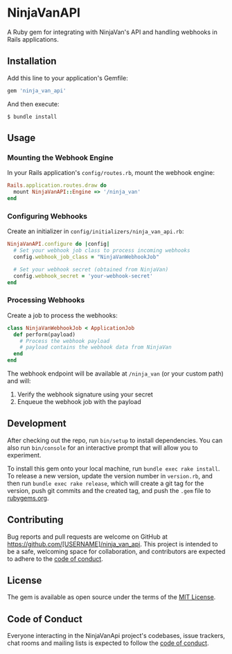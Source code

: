 # NinjaVanAPI

A Ruby gem for integrating with NinjaVan's API and handling webhooks in Rails applications.

## Installation

Add this line to your application's Gemfile:

```ruby
gem 'ninja_van_api'
```

And then execute:

    $ bundle install

## Usage

### Mounting the Webhook Engine

In your Rails application's `config/routes.rb`, mount the webhook engine:

```ruby
Rails.application.routes.draw do
  mount NinjaVanAPI::Engine => '/ninja_van'
end
```

### Configuring Webhooks

Create an initializer in `config/initializers/ninja_van_api.rb`:

```ruby
NinjaVanAPI.configure do |config|
  # Set your webhook job class to process incoming webhooks
  config.webhook_job_class = "NinjaVanWebhookJob"

  # Set your webhook secret (obtained from NinjaVan)
  config.webhook_secret = 'your-webhook-secret'
end
```

### Processing Webhooks

Create a job to process the webhooks:

```ruby
class NinjaVanWebhookJob < ApplicationJob
  def perform(payload)
    # Process the webhook payload
    # payload contains the webhook data from NinjaVan
  end
end
```

The webhook endpoint will be available at `/ninja_van` (or your custom path) and will:

1. Verify the webhook signature using your secret
2. Enqueue the webhook job with the payload

## Development

After checking out the repo, run `bin/setup` to install dependencies. You can also run `bin/console` for an interactive prompt that will allow you to experiment.

To install this gem onto your local machine, run `bundle exec rake install`. To release a new version, update the version number in `version.rb`, and then run `bundle exec rake release`, which will create a git tag for the version, push git commits and the created tag, and push the `.gem` file to [rubygems.org](https://rubygems.org).

## Contributing

Bug reports and pull requests are welcome on GitHub at https://github.com/[USERNAME]/ninja_van_api. This project is intended to be a safe, welcoming space for collaboration, and contributors are expected to adhere to the [code of conduct](https://github.com/[USERNAME]/ninja_van_api/blob/main/CODE_OF_CONDUCT.md).

## License

The gem is available as open source under the terms of the [MIT License](https://opensource.org/licenses/MIT).

## Code of Conduct

Everyone interacting in the NinjaVanApi project's codebases, issue trackers, chat rooms and mailing lists is expected to follow the [code of conduct](https://github.com/[USERNAME]/ninja_van_api/blob/main/CODE_OF_CONDUCT.md).
